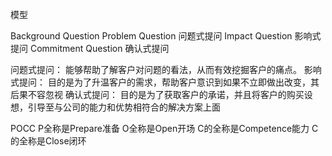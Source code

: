 模型

Background Question
Problem Question 问题式提问
Impact Question 影响式提问
Commitment Question 确认式提问

问题式提问： 能够帮助了解客户对问题的看法，从而有效挖掘客户的痛点。
影响式提问： 目的是为了升温客户的需求，帮助客户意识到如果不立即做出改变，其后果不容忽视
确认式提问： 目的是为了获取客户的承诺，并且将客户的购买设想，引导至与公司的能力和优势相符合的解决方案上面



POCC
P全称是Prepare准备
O全称是Open开场
C的全称是Competence能力
C的全称是Close闭环